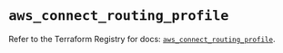 # `aws_connect_routing_profile`

Refer to the Terraform Registry for docs: [`aws_connect_routing_profile`](https://registry.terraform.io/providers/hashicorp/aws/5.72.1/docs/resources/connect_routing_profile).
